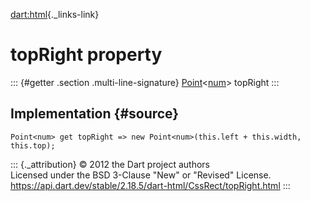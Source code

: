 [dart:html](../../dart-html/dart-html-library){._links-link}

topRight property
=================

::: {#getter .section .multi-line-signature}
[Point](../../dart-math/point-class)\<[num](../../dart-core/num-class)\>
topRight
:::

Implementation {#source}
--------------

``` {.language-dart data-language="dart"}
Point<num> get topRight => new Point<num>(this.left + this.width, this.top);
```

::: {._attribution}
© 2012 the Dart project authors\
Licensed under the BSD 3-Clause \"New\" or \"Revised\" License.\
<https://api.dart.dev/stable/2.18.5/dart-html/CssRect/topRight.html>
:::
